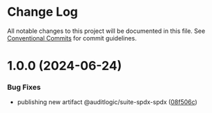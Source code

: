 # Change Log

All notable changes to this project will be documented in this file.
See [Conventional Commits](https://conventionalcommits.org) for commit guidelines.

# 1.0.0 (2024-06-24)


### Bug Fixes

* publishing new artifact @auditlogic/suite-spdx-spdx ([08f506c](https://github.com/auditlogic/suite/commit/08f506c76c30c87a22dacd9fcfc97fd8e003fa88))
